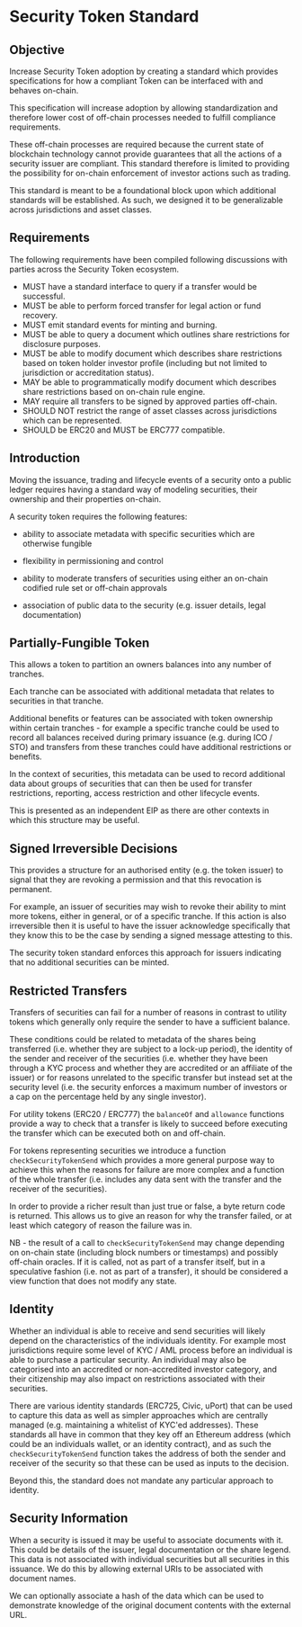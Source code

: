 # Security Token Standard

## Objective

Increase Security Token adoption by creating a standard which provides specifications for how a compliant Token can be interfaced with and behaves on-chain.

This specification will increase adoption by allowing standardization and therefore lower cost of off-chain processes needed to fulfill compliance requirements.

These off-chain processes are required because the current state of blockchain technology cannot provide guarantees that all the actions of a security issuer are compliant. This standard therefore is limited to providing the possibility for on-chain enforcement of investor actions such as trading.

This standard is meant to be a foundational block upon which additional standards will be established. As such, we designed it to be generalizable across jurisdictions and asset classes.

## Requirements

The following requirements have been compiled following discussions with parties across the Security Token ecosystem.
- MUST have a standard interface to query if a transfer would be successful.
- MUST be able to perform forced transfer for legal action or fund recovery.
- MUST emit standard events for minting and burning.
- MUST be able to query a document which outlines share restrictions for disclosure purposes.
- MUST be able to modify document which describes share restrictions based on token holder investor profile (including but not limited to jurisdiction or accreditation status).
- MAY be able to programmatically modify document which describes share restrictions based on on-chain rule engine.
- MAY require all transfers to be signed by approved parties off-chain.
- SHOULD NOT restrict the range of asset classes across jurisdictions which can be represented.
- SHOULD be ERC20 and MUST be ERC777 compatible.

## Introduction

Moving the issuance, trading and lifecycle events of a security onto a public ledger requires having a standard way of modeling securities, their ownership and their properties on-chain.

A security token requires the following features:

  - ability to associate metadata with specific securities which are otherwise fungible

  - flexibility in permissioning and control

  - ability to moderate transfers of securities using either an on-chain codified rule set or off-chain approvals

  - association of public data to the security (e.g. issuer details, legal documentation)

## Partially-Fungible Token

This allows a token to partition an owners balances into any number of tranches.

Each tranche can be associated with additional metadata that relates to securities in that tranche.

Additional benefits or features can be associated with token ownership within certain tranches - for example a specific tranche could be used to record all balances received during primary issuance (e.g. during ICO / STO) and transfers from these tranches could have additional restrictions or benefits.

In the context of securities, this metadata can be used to record additional data about groups of securities that can then be used for transfer restrictions, reporting, access restriction and other lifecycle events.

This is presented as an independent EIP as there are other contexts in which this structure may be useful.

## Signed Irreversible Decisions

This provides a structure for an authorised entity (e.g. the token issuer) to signal that they are revoking a permission and that this revocation is permanent.

For example, an issuer of securities may wish to revoke their ability to mint more tokens, either in general, or of a specific tranche. If this action is also irreversible then it is useful to have the issuer acknowledge specifically that they know this to be the case by sending a signed message attesting to this.

The security token standard enforces this approach for issuers indicating that no additional securities can be minted.

## Restricted Transfers

Transfers of securities can fail for a number of reasons in contrast to utility tokens which generally only require the sender to have a sufficient balance.

These conditions could be related to metadata of the shares being transferred (i.e. whether they are subject to a lock-up period), the identity of the sender and receiver of the securities (i.e. whether they have been through a KYC process and whether they are accredited or an affiliate of the issuer) or for reasons unrelated to the specific transfer but instead set at the security level (i.e. the security enforces a maximum number of investors or a cap on the percentage held by any single investor).

For utility tokens (ERC20 / ERC777) the `balanceOf` and `allowance` functions provide a way to check that a transfer is likely to succeed before executing the transfer which can be executed both on and off-chain.

For tokens representing securities we introduce a function `checkSecurityTokenSend` which provides a more general purpose way to achieve this when the reasons for failure are more complex and a function of the whole transfer (i.e. includes any data sent with the transfer and the receiver of the securities).

In order to provide a richer result than just true or false, a byte return code is returned. This allows us to give an reason for why the transfer failed, or at least which category of reason the failure was in.

NB - the result of a call to `checkSecurityTokenSend` may change depending on on-chain state (including block numbers or timestamps) and possibly off-chain oracles. If it is called, not as part of a transfer itself, but in a speculative fashion (i.e. not as part of a transfer), it should be considered a view function that does not modify any state.

## Identity

Whether an individual is able to receive and send securities will likely depend on the characteristics of the individuals identity. For example most jurisdictions require some level of KYC / AML process before an individual is able to purchase a particular security. An individual may also be categorised into an accredited or non-accredited investor category, and their citizenship may also impact on restrictions associated with their securities.

There are various identity standards (ERC725, Civic, uPort) that can be used to capture this data as well as simpler approaches which are centrally managed (e.g. maintaining a whitelist of KYC'ed addresses). These standards all have in common that they key off an Ethereum address (which could be an individuals wallet, or an identity contract), and as such the `checkSecurityTokenSend` function takes the address of both the sender and receiver of the security so that these can be used as inputs to the decision.

Beyond this, the standard does not mandate any particular approach to identity.

## Security Information

When a security is issued it may be useful to associate documents with it. This could be details of the issuer, legal documentation or the share legend. This data is not associated with individual securities but all securities in this issuance. We do this by allowing external URIs to be associated with document names.

We can optionally associate a hash of the data which can be used to demonstrate knowledge of the original document contents with the external URL.
